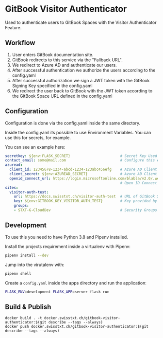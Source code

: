 # GitBook Visitor Authenticator

Used to authenticate users to GitBook Spaces with the Visitor Authenticator Feature.

## Workflow

1. User enters GitBook documentation site.
2. GitBook redirects to this service via the "Fallback URL".
3. We redirect to Azure AD and authenticate our users.
4. After successful authentication we authorize the users according to the config.yaml
5. After successful authorization we sign a JWT token with the GitBook Signing Key specified in the config.yaml
6. We redirect the user back to GitBook with the JWT token according to the GitBook Space URL defined in the config.yaml

## Configuration

Configuration is done via the config.yaml inside the same directory.

Inside the config.yaml its possible to use Environment Variables. You can use this for secrets, for example.

You can see an example here:

```yaml
secretkey: ${env:FLASK_SECRET}                       # Secret Key Used for Session Cookie Signing
contact_email: some@mail.com                         # Configure this email for Error Messages (ex. 403)
azuread:
  client_id: 12345678-1234-abcd-1234-123abc456efg    # Azure AD Client ID
  client_secret: ${env:AZUREAD_SECRET}               # Azure AD Client Secret
  openid_connect_url: https://login.microsoftonline.com/blabla/v2.0/.well-known/openid-configuration
                                                     # Open ID Connect URL from you Azure AD App
sites:
  visitor-auth-test:
    url: https://docs.swisstxt.ch/visitor-auth-test  # URL of GitBook Space
    key: ${env:GITBOOK_KEY_VISITOR_AUTH_TEST}        # Key provided by GitBook Visitor Authentication Feature
    groups:
    - STXT-G-CloudDev                                # Security Groups that are allowed as Readers
```

## Development

To use this you need to have Python 3.8 and Pipenv installed.

Install the projects requirement inside a virtualenv with Pipenv:

```bash
pipenv install --dev
```

Jump into the virutalenv with:

```bash
pipenv shell
```

Create a `config.yaml` inside the apps directory and run the application:

```bash
FLASK_ENV=development FLASK_APP=server flask run
```

## Build & Publish

```shell
docker build . -t docker.swisstxt.ch/gitbook-visitor-authenticator:$(git describe --tags --always)
docker push docker.swisstxt.ch/gitbook-visitor-authenticator:$(git describe --tags --always)
```
